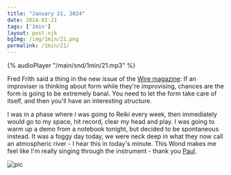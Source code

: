 ```yaml
---
title: "January 21, 2024"
date: 2024-01-21
tags: ['1min']
layout: post.njk
bgImg: /img/1min/21.png
permalink: /1min/21/
---
```


{% audioPlayer "/main/snd/1min/21.mp3" %}

Fred Frith said a thing in the new issue of the [Wire magazine](https://www.thewire.co.uk/issues/479/480): If an improviser is thinking about form while they're improvising, chances are the form is going to be extremely banal. You need to let the form take care of itself, and then you'll have an interesting structure. 

I was in a phase where I was going to Reiki every week, then immediately would go to my space, hit record, clear my head and play. I was going to warm up a demo from a notebook tonight, but decided to be spontaneous instead. It was a foggy day today, we were neck deep in what they now call an atmospheric river - I hear this in today's minute. This Wond makes me feel like I'm really singing through the instrument - thank you [Paul](https://voinventions.com/).

![pic](/main/img/1min/21.png)



